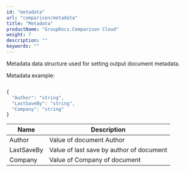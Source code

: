 ```yaml
---
id: "metadata"
url: "comparison/metadata"
title: "Metadata"
productName: "GroupDocs.Comparison Cloud"
weight: 7
description: ""
keywords: ""
---
```


Metadata data structure used for setting output document metadata.

Metadata example:

```javascript

{
  "Author": "string",
  "LastSaveBy": "string",
  "Company": "string"
}

```

|Name|Description
|---|---
|Author|Value of document Author
|LastSaveBy|Value of last save by author of document
|Company|Value of Company of document
